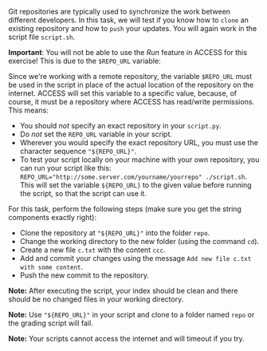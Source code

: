 Git repositories are typically used to synchronize the work between different developers. In this task, we will test if you know how to `clone` an existing repository and how to `push` your updates. You will again work in the script file `script.sh`.

**Important**: You will not be able to use the *Run* feature in ACCESS for this exercise! This is due to the `$REPO_URL` variable:

Since we're working with a remote repository, the variable `$REPO_URL` must be used in the script in place of the actual location of the repository on the internet. ACCESS will set this variable to a specific value, because, of course, it must be a repository where ACCESS has read/write permissions. This means:

* You should *not* specify an exact repository in your `script.py`.
* Do *not* set the `REPO_URL` variable in your script.
* Wherever you would specify the exact repository URL, you must use the character sequence `"${REPO_URL}"`.
* To test your script locally on your machine with your own repository, you can run your script like this: `REPO_URL="http://some.server.com/yourname/yourrepo" ./script.sh`. This will set the variable `${REPO_URL}` to the given value before running the script, so that the script can use it.

For this task, perform the following steps (make sure you get the string components exactly right):

* Clone the repository at `"${REPO_URL}"` into the folder `repo`.
* Change the working directory to the new folder (using the command `cd`).
* Create a new file `c.txt` with the content `ccc`.
* Add and commit your changes using the message `Add new file c.txt with some content`.
* Push the new commit to the repository.

**Note:** After executing the script, your index should be clean and there should be no changed files in your working directory.

**Note:** Use `"${REPO_URL}"` in your script and clone to a folder named `repo` or the grading script will fail.

**Note:** Your scripts cannot access the internet and will timeout if you try.

